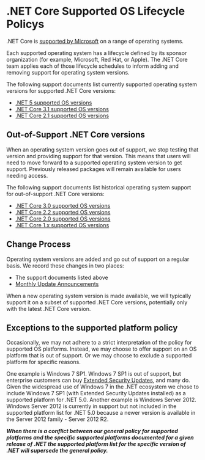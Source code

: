 # .NET Core Supported OS Lifecycle Policys

.NET Core is [supported by Microsoft](microsoft-support.md) on a range of operating systems.

Each supported operating system has a lifecycle defined by its sponsor organization (for example, Microsoft, Red Hat, or Apple). The .NET Core team applies each of those lifecycle schedules to inform adding and removing support for operating system versions.

The following support documents list currently supported operating system versions for supported .NET Core versions:

* [.NET 5 supported OS versions](release-notes/5.0/5.0-supported-os.md)
* [.NET Core 3.1 supported OS versions](release-notes/3.1/3.1-supported-os.md)
* [.NET Core 2.1 supported OS versions](release-notes/2.1/2.1-supported-os.md)

## Out-of-Support .NET Core versions

When an operating system version goes out of support, we stop testing that version and providing support for that version. This means that users will need to move forward to a supported operating system version to get support. Previously released packages will remain available for users needing access.

The following support documents list historical operating system support for out-of-support .NET Core versions:

* [.NET Core 3.0 supported OS versions](release-notes/3.0/3.0-supported-os.md)
* [.NET Core 2.2 supported OS versions](release-notes/2.2/2.2-supported-os.md)
* [.NET Core 2.0 supported OS versions](release-notes/2.0/2.0-supported-os.md)
* [.NET Core 1.x supported OS versions](release-notes/1.0/1.0-supported-os.md)

## Change Process

Operating system versions are added and go out of support on a regular basis. We record these changes in two places:

* The support documents listed above
* [Monthly Update Announcements](https://github.com/dotnet/announcements/labels/Monthly-Update)

When a new operating system version is made available, we will typically support it on a subset of supported .NET Core versions, potentially only with the latest .NET Core version.

## Exceptions to the supported platform policy

Occasionally, we may not adhere to a strict interpretation of the policy for supported OS platforms. Instead, we may choose to offer support on an OS platform that is out of support. Or we may choose to exclude a supported platform for specific reasons.

One example is Windows 7 SP1. Windows 7 SP1 is out of support, but enterprise customers can buy [Extended Security Updates](https://docs.microsoft.com/troubleshoot/windows-client/windows-7-eos-faq/windows-7-extended-security-updates-faq), and many do. Given the widespread use of Windows 7 in the .NET ecosystem we chose to include Windows 7 SP1 (with Extended Security Updates installed) as a supported platform for .NET 5.0. Another example is Windows Server 2012. Windows Server 2012 is currently in support but not included in the supported platform list for .NET 5.0 because a newer version is available in the Server 2012 family - Server 2012 R2.

**_When there is a conflict between our general policy for supported platforms and the specific supported platforms documented for a given release of .NET the supported platform list for the specific version of .NET will supersede the general policy._**
